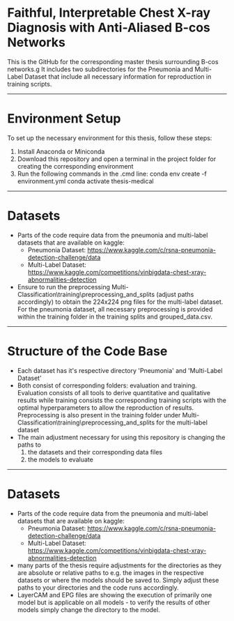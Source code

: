 # Faithful, Interpretable Chest X-ray Diagnosis with Anti-Aliased B-cos Networks

This is the GitHub for the corresponding master thesis surrounding B-cos networks.g
It includes two subdirectories for the Pneumonia and Multi-Label Dataset that include all necessary information for reproduction in training scripts.

-----

# Environment Setup
To set up the necessary environment for this thesis, follow these steps:
1. Install Anaconda or Miniconda
2. Download this repository and open a terminal in the project folder for creating the corresponding environment
3. Run the following commands in the .cmd line:
   conda env create -f environment.yml
   conda activate thesis-medical

------------------------

# Datasets
- Parts of the code require data from the pneumonia and multi-label datasets that are available on kaggle:
   - Pneumonia Dataset: https://www.kaggle.com/c/rsna-pneumonia-detection-challenge/data
   - Multi-Label Dataset: https://www.kaggle.com/competitions/vinbigdata-chest-xray-abnormalities-detection
- Ensure to run the preprocessing Multi-Classification\training\preprocessing_and_splits (adjust paths accordingly) to obtain the 224x224 png files for the multi-label dataset. For the pneumonia dataset, all necessary preprocessing is provided within the training folder in the training splits and grouped_data.csv.
------------------------

# Structure of the Code Base
- Each dataset has it's respective directory 'Pneumonia' and 'Multi-Label Dataset'
- Both consist of corresponding folders: evaluation and training. Evaluation consists of all tools to derive quantitative and qualitative results while training consists the corresponding training scripts with the optimal hyperparameters to allow the reproduction of results. Preprocessing is also present in the training folder under   Multi-Classification\training\preprocessing_and_splits for the multi-label dataset
- The main adjustment necessary for using this repository is changing the paths to
  1) the datasets and their corresponding data files 
  2) the models to evaluate
------------------------
# Datasets
- Parts of the code require data from the pneumonia and multi-label datasets that are available on kaggle:
   - Pneumonia Dataset: https://www.kaggle.com/c/rsna-pneumonia-detection-challenge/data
   - Multi-Label Dataset: https://www.kaggle.com/competitions/vinbigdata-chest-xray-abnormalities-detection
- many parts of the thesis require adjustments for the directories as they are absolute or relative paths to e.g. the images in the respective datasets or where the models should be saved to. Simply adjust these paths to your directories and the code runs accordingly.
- LayerCAM and EPG files are showing the execution of primarily one model but is applicable on all models - to verify the results of other models simply change the directory to the model.

